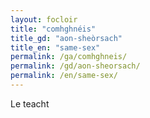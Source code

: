 ```yaml
---
layout: focloir
title: "comhghnéis"
title_gd: "aon-sheòrsach"
title_en: "same-sex"
permalink: /ga/comhghneis/
permalink: /gd/aon-sheorsach/
permalink: /en/same-sex/
---
```


Le teacht